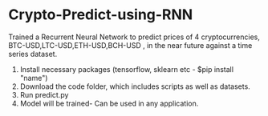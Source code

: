 # Crypto-Predict-using-RNN
Trained a Recurrent Neural Network to predict prices of 4 cryptocurrencies, BTC-USD,LTC-USD,ETH-USD,BCH-USD , in the near future against a time series dataset.

1. Install necessary packages (tensorflow, sklearn etc - $pip install "name")
2. Download the code folder, which includes scripts as well as datasets.
3. Run predict.py
4. Model will be trained- Can be used in any application.
